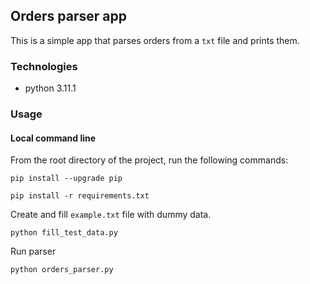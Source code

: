 ## Orders parser app

This is a simple app that parses orders from a `txt` file and prints them.

### Technologies
* python 3.11.1

### Usage

#### Local command line
From the root directory of the project, run the following commands:
```
pip install --upgrade pip
```
```
pip install -r requirements.txt
```
Create and fill `example.txt` file with dummy data.
```
python fill_test_data.py
```
Run parser
```
python orders_parser.py
```